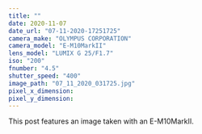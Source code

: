 ```yaml
---
title: ""
date: 2020-11-07
date_url: "07-11-2020-17251725"
camera_make: "OLYMPUS CORPORATION"
camera_model: "E-M10MarkII"
lens_model: "LUMIX G 25/F1.7"
iso: "200"
fnumber: "4.5"
shutter_speed: "400"
image_path: "07_11_2020_031725.jpg"
pixel_x_dimension: 
pixel_y_dimension: 
---
```


This post features an image taken with an E-M10MarkII.
